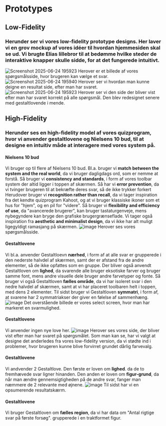 # Prototypes
## Low-Fidelity
### Herunder ser vi vores low-fidelity prototype designs. Her laver vi en grov mockup af vores idéer til hvordan hjemmesiden skal se ud. Vi brugte Elias lillebror til at bedømme hvilke steder de interaktive knapper skulle sidde, for at det fungerede intuitivt.
![Screenshot 2025-06-24 195923](https://github.com/user-attachments/assets/38ca6559-86de-4166-be9e-e04b46f3c55c)
Herover er et billede af vores spørgsmålsside, hvor brugeren kan vælge et svar.
![Screenshot 2025-06-24 195940](https://github.com/user-attachments/assets/628eca5a-d093-4206-8174-a3dd7ade26f2)
Herover ser vi hvordan man kunne deigne en resultat side, efter man har svaret.
![Screenshot 2025-06-24 195923](https://github.com/user-attachments/assets/6897ffc6-4e73-4701-a5bd-323dc2bb1faf)
Herover ser vi den side der bliver vist efter man har svaret korrekt på alle spørgsmål. Den blev redesignet senere med gestaltlovende i mende.
## High-Fidelity
### Herunder ses en high-fidelity model af vores quizprogram, hvor vi anvender gestaltlovene og Nielsens 10 bud, til at designe en intuitiv måde at interagere med vores system på.
#### Nielsens 10 bud
Vi bruger op til flere af Nielsens 10 bud. Bl.a. bruger vi **match between the system and the real world**, da vi bruger dagligdags ord, som er nemme at forstå.
Så bruger vi **consistency and standards**, i form af vores toolbar system der altid ligger i toppen af skærmen.
Så har vi **error prevention**, da vi tvinger brugeren til at bekræfte deres svar, så de ikke trykker forkert
Herudover bruger vi **recognition rather than recall**, da vi tager inspiration fra det kendte quizprogram Kahoot, og at vi bruger klassiske ikoner som et hus for "hjem", og en pil for "videre".
Så bruger vi **flexibility and efficiency of use**, da "avancerede brugerer", kan bruger tastaturgenveje, mens nybegyndere kan bryge den grafiske brugergrænseflade.
Vi tager også inspiration fra **aesthetic and minimalist design**, da vi ikke har alt muligt ligegyldigt ramasjang på skærmen.
![image](https://github.com/user-attachments/assets/b3869205-69c7-4b46-9833-e3ca67f219f0)
Herover ses vores spørgsmålsside.
#### Gestaltlovene
Vi bl.a. anvender Gestaltloevn **nærhed**, i form af at alle svar er grupperede i den nederste halvdel af skærmen, samt der er afstand fra de andre elementer, så de ikke opfattes som en gruppe.
Der bliver også anvendt Gestaltloven om **lighed**, da svarende alle bruger eksotiske farver og bruger samme font, mens andre visuelle dele bruger andre farvetyper og fonte.
Så bruger vi også Gestaltloven **fælles område**, da vi har isoleret svar i den nedre halvdel af skærmen, samt at vi har placeret toolbaren helt i toppen, med dens 2 elementer.
Til sidst bruger vi Gestaltloven **symmatri**, i form af, at svarene har 2 symmatriakser der giver en følelse af sammenhæng.
![image](https://github.com/user-attachments/assets/ec70c882-0e10-412e-80a9-a1dee385f3fa)
Det overstående billede er vores select screen, hvor man har markeret en svarmulighed.
#### Gestaltlovene
Vi anvender ingen nye love her.
![image](https://github.com/user-attachments/assets/ddf0a037-efa4-4ca6-a842-e9d432e6f076)
Herover ses vores side, der bliver vist efter man har svaret på spørgsmålet. Som man kan se, har vi valgt at designe det anderledes fra vores low-fidelity version, da vi stødte ind i problemer, hvor brugeren kunne blive forvirret grundet dårlig farvevalg.
#### Gestaltlovene
Vi andvender 2 Gestaltlove. Den første er loven om **lighed**. da de to fremhævede svar ligner hinanden. Den anden er loven om **figur-grund**, da når man ændre gennemsigtigheden på de andre svar, fanger man næmmere de 2 relevante med øjnene.
![image](https://github.com/user-attachments/assets/144c3b6c-d34f-44e8-8558-20218b52a7de)
Til sidst har vi en opsumerende resultatskærm.
#### Gestaltlovene
Vi bruger Gestaltloven om **fælles region**, da vi har data om "Antal rigtige svar på første forsøg". grupperede i en traktformet figur.








